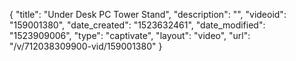 {
    "title": "Under Desk PC Tower Stand",
    "description": "",
    "videoid": "159001380",
    "date_created": "1523632461",
    "date_modified": "1523909006",
    "type": "captivate",
    "layout": "video",
    "url": "\/v\/712038309900-vid\/159001380"
}